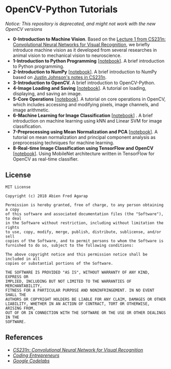 OpenCV-Python Tutorials
===

*Notice: This repository is deprecated, and might not work with the new OpenCV versions*

* **0-Introduction to Machine Vision**. Based on the [Lecture 1 from CS231n: Convolutional Neural Networks for Visual Recognition](http://cs231n.stanford.edu/slides/2018/cs231n_2018_lecture01.pdf), we briefly introduce machine vision as it developed from several researches in animal vision to mechanical vision to neuroscience.
* **1-Introduction to Python Programming** [[notebook](notebooks/0-introduction-to-python.ipynb)]. A brief introduction to Python programming.
* **2-Introduction to NumPy** [[notebook](notebooks/1-introduction-to-numpy.ipynb)]. A brief introduction to NumPy based on [Justin Johnson's notes in CS231n](http://cs231n.github.io/python-numpy-tutorial/).
* **3-Introduction to OpenCV.** A brief introduction to OpenCV-Python.
* **4-Image Loading and Saving** [[notebook](notebooks/2-image-loading-and-saving.ipynb)]. A tutorial on loading, displaying, and saving an image.
* **5-Core Operations** [[notebook](notebooks/3-core-operations.ipynb)]. A tutorial on core operations in OpenCV, which includes accessing and modifying pixels, image channels, and image arithmetic.
* **6-Machine Learning for Image Classification** [[notebook](notebooks/4-machine-learning.ipynb)] . A brief introduction on machine learning using kNN and Linear SVM for image classification.
* **7-Preprocessing using Mean Normalization and PCA** [[notebook](notebooks/5-image-preprocessing.ipynb)]. A tutorial on mean normalization and principal component analysis as preprocessing techniques for machine learning.
* **8-Real-time Image Classification using TensorFlow and OpenCV** [[notebook](notebooks/6-real-time-image-classifier.ipynb)]. Using MobileNet architecture written in TensorFlow for OpenCV as real-time classifier.

## License

```
MIT License

Copyright (c) 2018 Abien Fred Agarap

Permission is hereby granted, free of charge, to any person obtaining a copy
of this software and associated documentation files (the "Software"), to deal
in the Software without restriction, including without limitation the rights
to use, copy, modify, merge, publish, distribute, sublicense, and/or sell
copies of the Software, and to permit persons to whom the Software is
furnished to do so, subject to the following conditions:

The above copyright notice and this permission notice shall be included in all
copies or substantial portions of the Software.

THE SOFTWARE IS PROVIDED "AS IS", WITHOUT WARRANTY OF ANY KIND, EXPRESS OR
IMPLIED, INCLUDING BUT NOT LIMITED TO THE WARRANTIES OF MERCHANTABILITY,
FITNESS FOR A PARTICULAR PURPOSE AND NONINFRINGEMENT. IN NO EVENT SHALL THE
AUTHORS OR COPYRIGHT HOLDERS BE LIABLE FOR ANY CLAIM, DAMAGES OR OTHER
LIABILITY, WHETHER IN AN ACTION OF CONTRACT, TORT OR OTHERWISE, ARISING FROM,
OUT OF OR IN CONNECTION WITH THE SOFTWARE OR THE USE OR OTHER DEALINGS IN THE
SOFTWARE.
```

## References

* *[CS231n: Convolutional Neural Network for Visual Recognition](http://cs231n.stanford.edu/)*
* *[Coding Entrepreneurs](https://www.youtube.com/user/CodingEntrepreneurs)*
* *[Google Codelabs](https://codelabs.developers.google.com/)*
